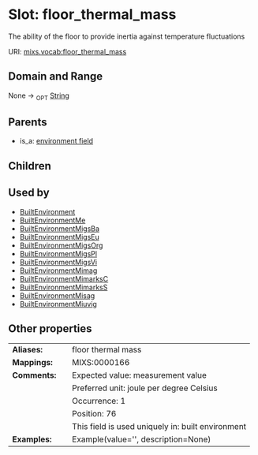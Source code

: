 
# Slot: floor_thermal_mass


The ability of the floor to provide inertia against temperature fluctuations

URI: [mixs.vocab:floor_thermal_mass](https://w3id.org/mixs/vocab/floor_thermal_mass)


## Domain and Range

None ->  <sub>OPT</sub> [String](types/String.md)

## Parents

 *  is_a: [environment field](environment_field.md)

## Children


## Used by

 * [BuiltEnvironment](BuiltEnvironment.md)
 * [BuiltEnvironmentMe](BuiltEnvironmentMe.md)
 * [BuiltEnvironmentMigsBa](BuiltEnvironmentMigsBa.md)
 * [BuiltEnvironmentMigsEu](BuiltEnvironmentMigsEu.md)
 * [BuiltEnvironmentMigsOrg](BuiltEnvironmentMigsOrg.md)
 * [BuiltEnvironmentMigsPl](BuiltEnvironmentMigsPl.md)
 * [BuiltEnvironmentMigsVi](BuiltEnvironmentMigsVi.md)
 * [BuiltEnvironmentMimag](BuiltEnvironmentMimag.md)
 * [BuiltEnvironmentMimarksC](BuiltEnvironmentMimarksC.md)
 * [BuiltEnvironmentMimarksS](BuiltEnvironmentMimarksS.md)
 * [BuiltEnvironmentMisag](BuiltEnvironmentMisag.md)
 * [BuiltEnvironmentMiuvig](BuiltEnvironmentMiuvig.md)

## Other properties

|  |  |  |
| --- | --- | --- |
| **Aliases:** | | floor thermal mass |
| **Mappings:** | | MIXS:0000166 |
| **Comments:** | | Expected value: measurement value |
|  | | Preferred unit: joule per degree Celsius |
|  | | Occurrence: 1 |
|  | | Position: 76 |
|  | | This field is used uniquely in: built environment |
| **Examples:** | | Example(value='', description=None) |

